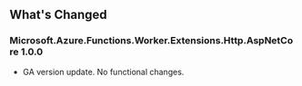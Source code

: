 ## What's Changed

<!-- Please add your release notes in the following format:
- My change description (#PR/#issue)
-->

### Microsoft.Azure.Functions.Worker.Extensions.Http.AspNetCore 1.0.0

- GA version update. No functional changes.


